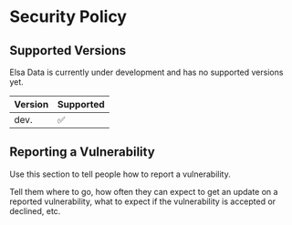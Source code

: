# Security Policy

## Supported Versions

Elsa Data is currently under development and has no supported versions yet.

| Version | Supported          |
| ------- | ------------------ |
| dev.    | :white_check_mark: |

## Reporting a Vulnerability

Use this section to tell people how to report a vulnerability.

Tell them where to go, how often they can expect to get an update on a
reported vulnerability, what to expect if the vulnerability is accepted or
declined, etc.
